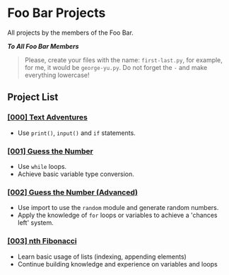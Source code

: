 # Foo Bar Projects

All projects by the members of the Foo Bar.

***To All Foo Bar Members***

> Please, create your files with the name: `first-last.py`, for example, for me, it would be `george-yu.py`. Do not forget the `-` and make everything lowercase!

## Project List

### [[000] Text Adventures](https://github.com/YKPS-FooBar/Projects/tree/master/000%20-%20Text%20Adventures)
* Use `print()`, `input()` and `if` statements.

### [[001] Guess the Number](https://github.com/YKPS-FooBar/Projects/tree/master/001%20-%20Guess%20the%20Number)
* Use `while` loops.
* Achieve basic variable type conversion.

### [[002] Guess the Number (Advanced)](https://github.com/YKPS-FooBar/Projects/tree/master/002%20-%20Guess%20the%20Number%20Advanced)
* Use import to use the `random` module and generate random numbers.
* Apply the knowledge of `for` loops or variables to achieve a 'chances left' system.

### [[003] nth Fibonacci](https://github.com/YKPS-FooBar/Projects/tree/master/003%20-%20nth%20Fibonacci)
* Learn basic usage of lists (indexing, appending elements)
* Continue building knowledge and experience on variables and loops
